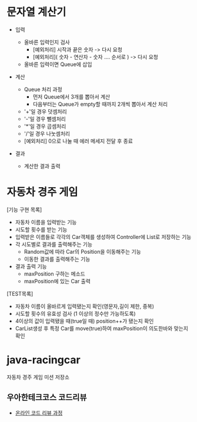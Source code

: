 # 문자열 계산기

- 입력
    + 올바른 입력인지 검사
        - [예외처리] 시작과 끝은 숫자 -> 다시 요청
        - [예외처리]( 숫자 - 연산자 - 숫자 .... 순서로 ) -> 다시 요청
    + 올바른 입력이면 Queue에 삽입
    
- 계산
    + Queue 처리 과정
        + 먼저 Queue에서 3개를 뽑아서 계산
        + 다음부터는 Queue가 empty할 때까지 2개씩 뽑아서 계산 처리
    + '+'일 경우 덧셈처리
    + '-'일 경우 뺄셈처리
    + '*'일 경우 곱셈처리
    + '/'일 경우 나눗셈처리   
    + [예외처리] 0으로 나눌 때 에러 메세지 전달 후 종료
 
- 결과
    + 계산한 결과 출력

# 자동차 경주 게임
[기능 구현 목록]
- 자동차 이름을 입력받는 기능
- 시도할 횟수를 받는 기능
- 입력받은 이름들로 각각의 Car객체를 생성하여 Controller에 List로 저장하는 기능
- 각 시도별로 결과를 출력해주는 기능
    + Random값에 따라 Car의 Position을 이동해주는 기능
    + 이동한 결과를 출력해주는 기능
- 결과 출력 기능
    + maxPosition 구하는 메소드
    + maxPosition에 있는 Car 출력

[TEST목록]
- 자동차 이름이 올바르게 입력됐는지 확인(영문자,길이 제한, 중복)
- 시도할 횟수의 유효성 검사 (1 이상의 정수만 가능하도록)
- 4이상의 값이 입력됐을 때(true일 때) position++가 됐는지 확인
- CarList생성 후 특정 Car를 move(true)하여 maxPosition이  의도한바와 맞는지 확인


# java-racingcar
자동차 경주 게임 미션 저장소

## 우아한테크코스 코드리뷰
* [온라인 코드 리뷰 과정](https://github.com/woowacourse/woowacourse-docs/blob/master/maincourse/README.md)